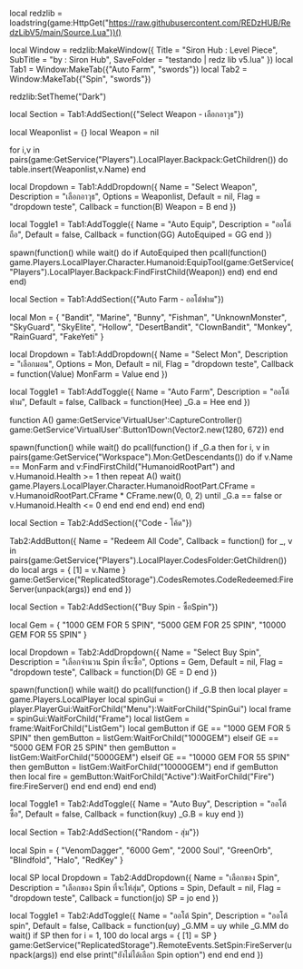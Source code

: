 local redzlib = loadstring(game:HttpGet("https://raw.githubusercontent.com/REDzHUB/RedzLibV5/main/Source.Lua"))()

local Window = redzlib:MakeWindow({
  Title = "Siron Hub : Level Piece",
  SubTitle = "by : Siron Hub",
  SaveFolder = "testando | redz lib v5.lua"
})
local Tab1 = Window:MakeTab({"Auto Farm", "swords"})
local Tab2 = Window:MakeTab({"Spin", "swords"})


redzlib:SetTheme("Dark")


local Section = Tab1:AddSection({"Select Weapon - เลือกอาวุธ"})

local Weaponlist = {}
local Weapon = nil

for i,v in pairs(game:GetService("Players").LocalPlayer.Backpack:GetChildren()) do
    table.insert(Weaponlist,v.Name)
end

local Dropdown = Tab1:AddDropdown({
  Name = "Select Weapon",
  Description = "เลือกอาวุธ",
  Options = Weaponlist,
  Default = nil,
  Flag = "dropdown teste",
  Callback = function(B)
     Weapon = B
  end
})

local Toggle1 = Tab1:AddToggle({
  Name = "Auto Equip",
  Description = "ออโต้ถือ",
  Default = false,
  Callback = function(GG)
  AutoEquiped = GG
  end
})



spawn(function()
while wait() do
if AutoEquiped then
pcall(function()
game.Players.LocalPlayer.Character.Humanoid:EquipTool(game:GetService("Players").LocalPlayer.Backpack:FindFirstChild(Weapon))
end)
end
end
end)



local Section = Tab1:AddSection({"Auto Farm - ออโต้ฟาม"})


local Mon = {
    "Bandit",
    "Marine",
    "Bunny",
    "Fishman",
    "UnknownMonster",
    "SkyGuard",
    "SkyElite",
    "Hollow",
    "DesertBandit",
    "ClownBandit",
    "Monkey",
    "RainGuard",
    "FakeYeti"
}

local Dropdown = Tab1:AddDropdown({
  Name = "Select Mon",
  Description = "เลือกมอน",
  Options = Mon,
  Default = nil,
  Flag = "dropdown teste",
  Callback = function(Value)
    MonFarm = Value
  end
})

local Toggle1 = Tab1:AddToggle({
  Name = "Auto Farm",
  Description = "ออโต้ฟาม",
  Default = false,
  Callback = function(Hee)
  _G.a = Hee
  end
})

function A()
  game:GetService'VirtualUser':CaptureController()
game:GetService'VirtualUser':Button1Down(Vector2.new(1280, 672))
end



spawn(function()
    while wait() do
        pcall(function()
            if _G.a then
                for i, v in pairs(game:GetService("Workspace").Mon:GetDescendants()) do
                    if v.Name == MonFarm and v:FindFirstChild("HumanoidRootPart") and v.Humanoid.Health >= 1 then
                        repeat
                           A()
                            wait()
 game.Players.LocalPlayer.Character.HumanoidRootPart.CFrame = v.HumanoidRootPart.CFrame * CFrame.new(0, 0, 2)
                        until _G.a == false or v.Humanoid.Health <= 0
                    end
                end
            end
        end)
    end
end)



local Section = Tab2:AddSection({"Code - โค้ด"})

Tab2:AddButton({
  Name = "Redeem All Code",
  Callback = function()
  for _, v in pairs(game:GetService("Players").LocalPlayer.CodesFolder:GetChildren()) do
    local args = {
        [1] = v.Name
    }
    game:GetService("ReplicatedStorage").CodesRemotes.CodeRedeemed:FireServer(unpack(args))
    end
  end
})

local Section = Tab2:AddSection({"Buy Spin - ซื้อSpin"})

local Gem = {
"1000 GEM FOR 5 SPIN",
"5000 GEM FOR 25 SPIN",
"10000 GEM FOR 55 SPIN"
}

local Dropdown = Tab2:AddDropdown({
  Name = "Select Buy Spin",
  Description = "เลือกจำนวน Spin ที่จะซื้อ",
  Options = Gem,
  Default = nil,
  Flag = "dropdown teste",
  Callback = function(D)
     GE = D
  end
})



spawn(function()
  while wait() do
    pcall(function()
      if _G.B then
        local player = game.Players.LocalPlayer
        local spinGui = player.PlayerGui:WaitForChild("Menu"):WaitForChild("SpinGui")
        local frame = spinGui:WaitForChild("Frame")
        local listGem = frame:WaitForChild("ListGem")
        local gemButton
        if GE == "1000 GEM FOR 5 SPIN" then
          gemButton = listGem:WaitForChild("1000GEM")
        elseif GE == "5000 GEM FOR 25 SPIN" then
          gemButton = listGem:WaitForChild("5000GEM")
        elseif GE == "10000 GEM FOR 55 SPIN" then
          gemButton = listGem:WaitForChild("10000GEM")
        end
        if gemButton then
          local fire = gemButton:WaitForChild("Active"):WaitForChild("Fire")
          fire:FireServer()
        end
      end
    end)
  end
end)



local Toggle1 = Tab2:AddToggle({
  Name = "Auto Buy",
  Description = "ออโต้ซื้อ",
  Default = false,
  Callback = function(kuy)
  _G.B = kuy
  end
})



local Section = Tab2:AddSection({"Random - สุ่ม"})

local Spin = {
  "VenomDagger",
  "6000 Gem",
  "2000 Soul",
  "GreenOrb",
  "Blindfold",
  "Halo",
  "RedKey"
}

local SP
local Dropdown = Tab2:AddDropdown({
  Name = "เลือกของ Spin",
  Description = "เลือกของ Spin ที่จะให้สุ่ม",
  Options = Spin,
  Default = nil,
  Flag = "dropdown teste",
  Callback = function(jo)
     SP = jo
  end
})

local Toggle1 = Tab2:AddToggle({
  Name = "ออโต้ Spin",
  Description = "ออโต้ spin",
  Default = false,
  Callback = function(uy)
    _G.MM = uy
    while _G.MM do 
      wait()
      if SP then
        for i = 1, 100 do
          local args = {
            [1] = SP
          }
          game:GetService("ReplicatedStorage").RemoteEvents.SetSpin:FireServer(unpack(args))
        end
      else
        print("ยังไม่ได้เลือก Spin option")
      end
    end
  end
})


